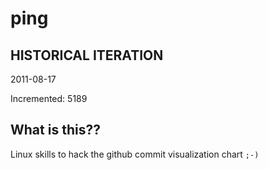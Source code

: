 # ping

## HISTORICAL ITERATION
2011-08-17

Incremented: 5189

## What is this?? 
Linux skills to hack the github commit visualization chart `;-)`
